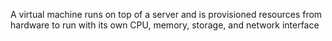 A virtual machine runs on top of a server and is provisioned resources from hardware to run with its own CPU, memory, storage, and network interface